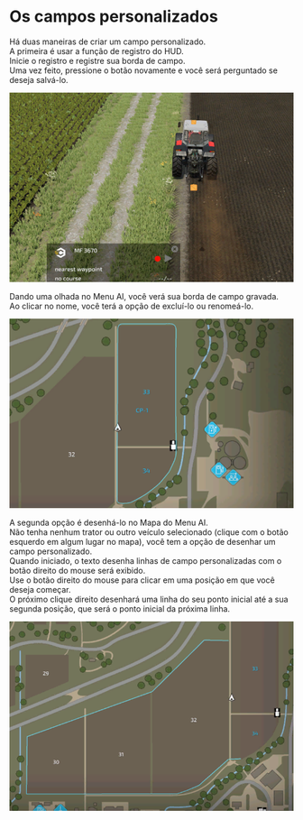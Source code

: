 # Os campos personalizados
  
Há duas maneiras de criar um campo personalizado.  
A primeira é usar a função de registro do HUD.  
Inicie o registro e registre sua borda de campo.  
Uma vez feito, pressione o botão novamente e você será perguntado se deseja salvá-lo.  

![Image](../assets/images/recordcustomhelp_0_0_765_510.png)
  
Dando uma olhada no Menu AI, você verá sua borda de campo gravada.  
Ao clicar no nome, você terá a opção de excluí-lo ou renomeá-lo.  

![Image](../assets/images/donecustomhelp_0_0_765_510.png)
  
A segunda opção é desenhá-lo no Mapa do Menu AI.  
Não tenha nenhum trator ou outro veículo selecionado (clique com o botão esquerdo em algum lugar no mapa), você tem a opção de desenhar um campo personalizado.  
Quando iniciado, o texto desenha linhas de campo personalizadas com o botão direito do mouse será exibido.  
Use o botão direito do mouse para clicar em uma posição em que você deseja começar.  
O próximo clique direito desenhará uma linha do seu ponto inicial até a sua segunda posição, que será o ponto inicial da próxima linha.  

![Image](../assets/images/drawcustomhelp_0_0_765_510.png)